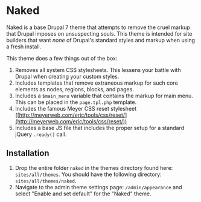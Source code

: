 # Naked
Naked is a base Drupal 7 theme that attempts to remove the cruel markup that Drupal imposes on unsuspecting souls. This theme is intended for site builders that want *none* of Drupal's standard styles and markup when using a fresh install.

This theme does a few things out of the box:

1. Removes all system CSS stylesheets. This lessens your battle with Drupal when creating your custom styles.
2. Includes templates that remove extraneous markup for such core elements as nodes, regions, blocks, and pages.
3. Includes a `$main_menu` variable that contains the markup for main menu. This can be placed in the `page.tpl.php` template.
4. Includes the famous Meyer CSS reset stylesheet ([http://meyerweb.com/eric/tools/css/reset/](http://meyerweb.com/eric/tools/css/reset/))
5. Includes a base JS file that includes the proper setup for a standard jQuery `.ready()` call.

## Installation
1. Drop the entire folder `naked` in the themes directory found here: `sites/all/themes`. You should have the following directory: `sites/all/themes/naked`.
2. Navigate to the admin theme settings page: `/admin/appearance` and select "Enable and set default" for the "Naked" theme.